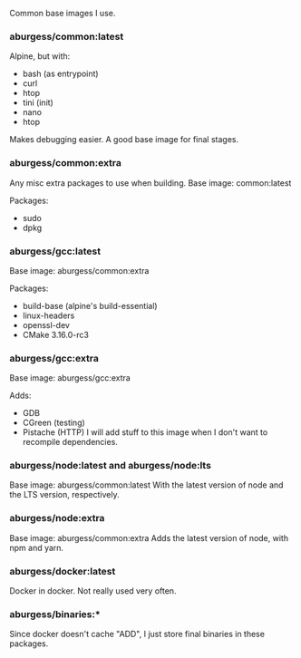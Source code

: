 Common base images I use.

### aburgess/common:latest

Alpine, but with:
* bash (as entrypoint)
* curl
* htop
* tini (init)
* nano
* htop

Makes debugging easier. A good base image for final stages.

### aburgess/common:extra

Any misc extra packages to use when building.
Base image: common:latest

Packages:
* sudo
* dpkg

### aburgess/gcc:latest

Base image: aburgess/common:extra

Packages:
* build-base (alpine's build-essential)
* linux-headers
* openssl-dev
* CMake 3.16.0-rc3

### aburgess/gcc:extra

Base image: aburgess/gcc:extra

Adds:
* GDB
* CGreen (testing)
* Pistache (HTTP)
I will add stuff to this image when I don't want to recompile dependencies.

### aburgess/node:latest and aburgess/node:lts

Base image: aburgess/common:latest
With the latest version of node and the LTS version, respectively.

### aburgess/node:extra

Base image: aburgess/common:extra
Adds the latest version of node, with npm and yarn.

### aburgess/docker:latest

Docker in docker. Not really used very often.

### aburgess/binaries:*

Since docker doesn't cache "ADD", I just store final binaries in these packages.
